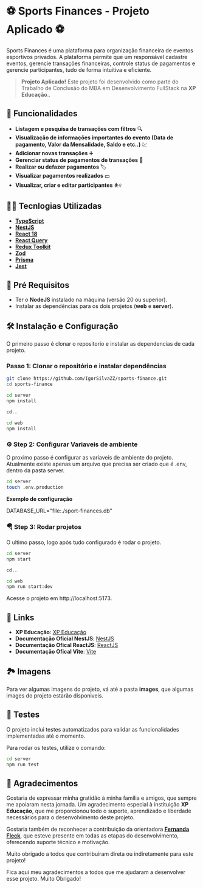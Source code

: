 # ⚽ Sports Finances - Projeto Aplicado ⚽

Sports Finances é uma plataforma para organização financeira de eventos esportivos privados. A plataforma permite que um responsável cadastre eventos, gerencie transações financeiras, controle status de pagamentos e gerencie participantes, tudo de forma intuitiva e eficiente.

> **Projeto Aplicado!** Este projeto foi desenvolvido como parte do Trabalho de Conclusão do MBA em Desenvolvimento FullStack na **XP Educação**..

## 🎯 Funcionalidades

- **Listagem e pesquisa de transações com filtros** 🔍
- **Visualização de informações importantes do evento (Data de pagamento, Valor da Mensalidade, Saldo e etc..)** 💹
- **Adicionar novas transações** ➕
- **Gerenciar status de pagamentos de transações** 💸
- **Realizar ou defazer pagamentos** 🏷️
- **Visualizar pagamentos realizados** 💵
- **Visualizar, criar e editar participantes** ⛹️‍♀️

## 🧑‍💻 Tecnlogias Utilizadas

- **[TypeScript](https://www.typescriptlang.org/)**
- **[NestJS](https://nestjs.com/)**
- **[React 18](https://react.dev/)**
- **[React Query](https://tanstack.com/query/latest)**
- **[Redux Toolkit](https://redux-toolkit.js.org/)**
- **[Zod](https://zod.dev/)**
- **[Prisma](https://www.prisma.io/)**
- **[Jest](https://jestjs.io/)**

## 📃 Pré Requisitos

- Ter o **NodeJS** instalado na máquina (versão 20 ou superior).
- Instalar as dependências para os dois projetos (**web** e **server**).

## 🛠️ Instalação e Configuração

O primeiro passo é clonar o repositorio e instalar as dependencias de cada projeto.

### Passo 1: Clonar o repositório e instalar dependências

```bash
git clone https://github.com/IgorSilvaZZ/sports-finance.git
cd sports-finance

cd server
npm install

cd..

cd web
npm install
```

### ⚙️ Step 2: Configurar Variaveis de ambiente

O proximo passo é configurar as variaveis de ambiente do projeto. Atualmente existe apenas um arquivo que precisa ser criado que é .env, dentro da pasta server.

```bash
cd server
touch .env.production
```

**Exemplo de configuração**

DATABASE_URL="file:./sport-finances.db"

### 🪂 Step 3: Rodar projetos

O ultimo passo, logo após tudo configurado é rodar o projeto.

```bash
cd server
npm start

cd..

cd web
npm run start:dev
```

Acesse o projeto em http://localhost:5173.

## 🔗 Links

- **XP Educação**: [XP Educação](https://www.xpeducacao.com.br/)
- **Documentação Oficial NestJS**: [NestJS](https://nestjs.com/)
- **Documentação Ofical ReactJS**: [ReactJS](https://react.dev/)
- **Documentação Ofical Vite**: [Vite](https://vite.dev/)

## 🏞️ Imagens

Para ver algumas imagens do projeto, vá até a pasta **images**, que algumas images do projeto estarão disponiveis.

## 🧪 Testes

O projeto inclui testes automatizados para validar as funcionalidades implementadas até o momento.

Para rodar os testes, utilize o comando:

```bash
cd server
npm run test
```

## 🙏 Agradecimentos

Gostaria de expressar minha gratidão à minha família e amigos, que sempre me apoiaram nesta jornada. Um agradecimento especial à instituição **XP Educação**, que me proporcionou todo o suporte, aprendizado e liberdade necessários para o desenvolvimento deste projeto.

Gostaria também de reconhecer a contribuição da orientadora [**Fernanda Fleck**](https://www.linkedin.com/in/fernanda-fleck-487852212), que esteve presente em todas as etapas do desenvolvimento, oferecendo suporte técnico e motivação.

Muito obrigado a todos que contribuíram direta ou indiretamente para este projeto!

Fica aqui meu agradecimentos a todos que me ajudaram a desenvolver esse projeto. Muito Obrigado!
